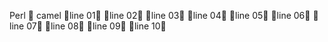 Perl 🐪 camel
🎉line 01👻
🎉line 02👻
🎉line 03👻
🎉line 04👻
🎉line 05👻
🎉line 06👻
🎉line 07👻
🎉line 08👻
🎉line 09👻
🎉line 10👻
